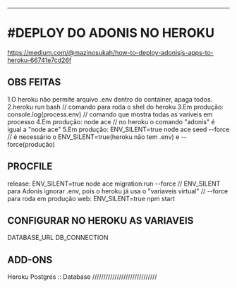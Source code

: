 -----------------------------
#DEPLOY DO ADONIS NO HEROKU
=============================
https://medium.com/@mazinosukah/how-to-deploy-adonisjs-apps-to-heroku-66741e7cd26f

OBS FEITAS
-----------------------------
1.O heroku não permite arquivo .env dentro do container, apaga todos.
2.heroku run bash // comando para roda o shel do heroku
3.Em produção: console.log(process.env) // comando que mostra todas as variveis em processo
4.Em produção: node ace <comando> // no heroku o comando "adonis" é igual a "node ace"
5.Em produção: ENV_SILENT=true node ace seed  --force // é necessário o ENV_SILENT=true(heroku não tem .env) e --force(produção)

PROCFILE
-----------------------------
release: ENV_SILENT=true node ace migration:run --force 
// ENV_SILENT para Adonis ignorar .env, pois o heroku já usa o "variaveis virtual"
// --force para roda em produção
web: ENV_SILENT=true npm start 

CONFIGURAR NO HEROKU AS VARIAVEIS
-----------------------------
DATABASE_URL 
DB_CONNECTION 

ADD-ONS
-----------------------------
Heroku Postgres :: Database
/////////////////////////////
